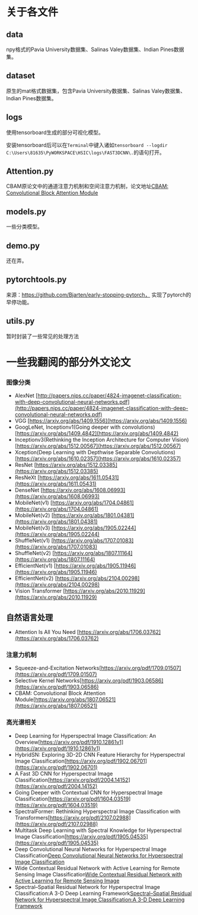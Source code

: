 # 关于各文件
## data
npy格式的Pavia University数据集、Salinas Valey数据集、Indian Pines数据集。
## dataset
原生的mat格式数据集，包含Pavia University数据集、Salinas Valey数据集、Indian Pines数据集。
## logs
使用tensorboard生成的部分可视化模型。

安装tensorboard后可以在```Terminal```中键入诸如```tensorboard --logdir C:\Users\81635\PyWORKSPACE\HSIC\logs\FAST3DCNN\.```的语句打开。
## Attention.py
CBAM原论文中的通道注意力机制和空间注意力机制，论文地址[CBAM: Convolutional Block Attention Module](https://arxiv.org/abs/1807.06521)
## models.py
一些分类模型。
## demo.py
还在弄。
## pytorchtools.py
来源：https://github.com/Bjarten/early-stopping-pytorch， 实现了pytorch的早停功能。
## utils.py
暂时封装了一些常见的处理方法


# 一些我翻阅的部分外文论文
### 图像分类
- AlexNet [http://papers.nips.cc/paper/4824-imagenet-classification-with-deep-convolutional-neural-networks.pdf](http://papers.nips.cc/paper/4824-imagenet-classification-with-deep-convolutional-neural-networks.pdf)
- VGG [https://arxiv.org/abs/1409.1556](https://arxiv.org/abs/1409.1556)
- GoogLeNet, Inceptionv1(Going deeper with convolutions) [https://arxiv.org/abs/1409.4842](https://arxiv.org/abs/1409.4842)
- Inceptionv3(Rethinking the Inception Architecture for Computer Vision) [https://arxiv.org/abs/1512.00567](https://arxiv.org/abs/1512.00567)
- Xception(Deep Learning with Depthwise Separable Convolutions) [https://arxiv.org/abs/1610.02357](https://arxiv.org/abs/1610.02357)
- ResNet [https://arxiv.org/abs/1512.03385](https://arxiv.org/abs/1512.03385)
- ResNeXt [https://arxiv.org/abs/1611.05431](https://arxiv.org/abs/1611.05431)
- DenseNet [https://arxiv.org/abs/1608.06993](https://arxiv.org/abs/1608.06993)
- MobileNet(v1) [https://arxiv.org/abs/1704.04861](https://arxiv.org/abs/1704.04861)
- MobileNet(v2) [https://arxiv.org/abs/1801.04381](https://arxiv.org/abs/1801.04381)
- MobileNet(v3) [https://arxiv.org/abs/1905.02244](https://arxiv.org/abs/1905.02244)
- ShuffleNet(v1) [https://arxiv.org/abs/1707.01083](https://arxiv.org/abs/1707.01083)
- ShuffleNet(v2) [https://arxiv.org/abs/1807.11164](https://arxiv.org/abs/1807.11164)
- EfficientNet(v1) [https://arxiv.org/abs/1905.11946](https://arxiv.org/abs/1905.11946)
- EfficientNet(v2) [https://arxiv.org/abs/2104.00298](https://arxiv.org/abs/2104.00298)
- Vision Transformer [https://arxiv.org/abs/2010.11929](https://arxiv.org/abs/2010.11929)

## 自然语言处理
- Attention Is All You Need [https://arxiv.org/abs/1706.03762](https://arxiv.org/abs/1706.03762)

### 注意力机制
- Squeeze-and-Excitation Networks[https://arxiv.org/pdf/1709.01507](https://arxiv.org/pdf/1709.01507)
- Selective Kernel Networks[https://arxiv.org/pdf/1903.06586](https://arxiv.org/pdf/1903.06586)
- CBAM: Convolutional Block Attention Module[https://arxiv.org/abs/1807.06521](https://arxiv.org/abs/1807.06521)
  
### 高光谱相关
- Deep Learning for Hyperspectral Image Classification: An Overview[https://arxiv.org/pdf/1910.12861v1](https://arxiv.org/pdf/1910.12861v1)
- HybridSN: Exploring 3D-2D CNN Feature Hierarchy for Hyperspectral Image Classification[https://arxiv.org/pdf/1902.06701](https://arxiv.org/pdf/1902.06701)
- A Fast 3D CNN for Hyperspectral Image Classification[https://arxiv.org/pdf/2004.14152](https://arxiv.org/pdf/2004.14152)
- Going Deeper with Contextual CNN for Hyperspectral Image Classification[https://arxiv.org/pdf/1604.03519](https://arxiv.org/pdf/1604.03519)
- SpectralFormer: Rethinking Hyperspectral Image Classification with Transformers[https://arxiv.org/pdf/2107.02988](https://arxiv.org/pdf/2107.02988)
- Multitask Deep Learning with Spectral Knowledge for Hyperspectral Image Classification[https://arxiv.org/pdf/1905.04535](https://arxiv.org/pdf/1905.04535)
- Deep Convolutional Neural Networks for Hyperspectral Image Classification[Deep Convolutional Neural Networks for Hyperspectral Image Classification](https://www.hindawi.com/journals/js/2015/258619/)
- Wide Contextual Residual Network with Active Learning for Remote Sensing Image Classification[Wide Contextual Residual Network with Active Learning for Remote Sensing Image ](https://www.researchgate.net/publication/328991664_Wide_Contextual_Residual_Network_with_Active_Learning_for_Remote_Sensing_Image_Classification)
-  Spectral–Spatial Residual Network for Hyperspectral Image Classification:A 3-D Deep Learning Framework[Spectral–Spatial Residual Network for Hyperspectral Image Classification:A 3-D Deep Learning Framework](https://www.researchgate.net/publication/320145356_Deep_Residual_Networks_for_Hyperspectral_Image_Classification)
